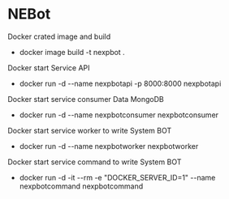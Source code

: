# NEBot

Docker crated image and build

- docker image build -t nexpbot .

Docker start Service API

- docker run -d --name nexpbotapi -p 8000:8000 nexpbotapi

Docker start service consumer Data MongoDB

- docker run -d --name nexpbotconsumer nexpbotconsumer

Docker start service worker to write System BOT

- docker run -d --name nexpbotworker nexpbotworker

Docker start service command to write System BOT

- docker run -d -it --rm -e "DOCKER_SERVER_ID=1" --name nexpbotcommand nexpbotcommand
